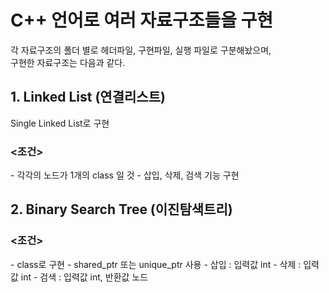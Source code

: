 <h1>C++ 언어로 여러 자료구조들을 구현</h1>

각 자료구조의 폴더 별로 헤더파일, 구현파일, 실행 파일로 구분해놨으며,  
구현한 자료구조는 다음과 같다.

<h2>1. Linked List (연결리스트)</h2>
  Single Linked List로 구현
  <h3><조건></h3>
  - 각각의 노드가 1개의 class 일 것  
  - 삽입, 삭제, 검색 기능 구현
<h2>2. Binary Search Tree (이진탐색트리)</h2>
  <h3><조건></h3>
  - class로 구현
  - shared_ptr 또는 unique_ptr 사용
  - 삽입 : 입력값 int
  - 삭제 : 입력값 int
  - 검색 : 입력값 int, 반환값 노드
